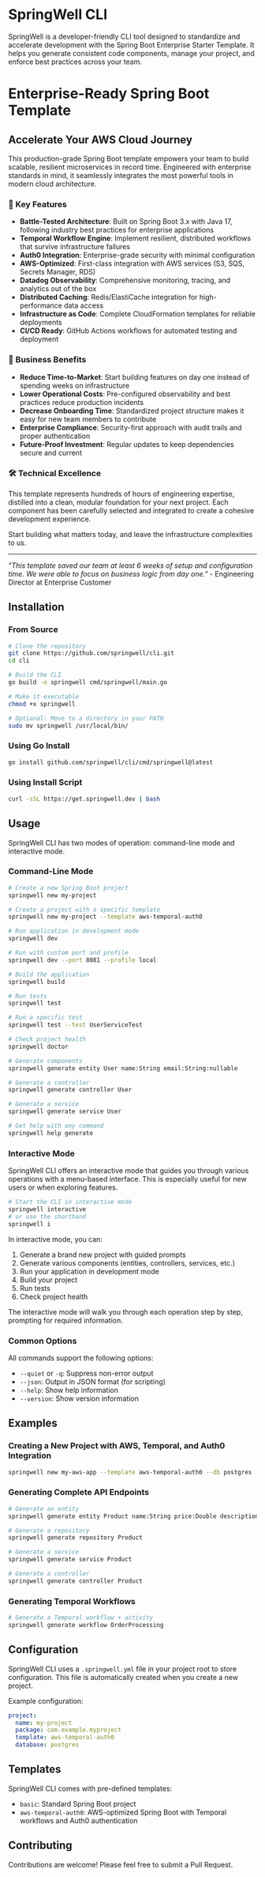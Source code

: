 # SpringWell CLI

SpringWell is a developer-friendly CLI tool designed to standardize and accelerate development with the Spring Boot Enterprise Starter Template. It helps you generate consistent code components, manage your project, and enforce best practices across your team.

# Enterprise-Ready Spring Boot Template

## Accelerate Your AWS Cloud Journey

This production-grade Spring Boot template empowers your team to build scalable, resilient microservices in record time. Engineered with enterprise standards in mind, it seamlessly integrates the most powerful tools in modern cloud architecture.

### 🚀 Key Features

- **Battle-Tested Architecture**: Built on Spring Boot 3.x with Java 17, following industry best practices for enterprise applications
- **Temporal Workflow Engine**: Implement resilient, distributed workflows that survive infrastructure failures
- **Auth0 Integration**: Enterprise-grade security with minimal configuration
- **AWS-Optimized**: First-class integration with AWS services (S3, SQS, Secrets Manager, RDS)
- **Datadog Observability**: Comprehensive monitoring, tracing, and analytics out of the box
- **Distributed Caching**: Redis/ElastiCache integration for high-performance data access
- **Infrastructure as Code**: Complete CloudFormation templates for reliable deployments
- **CI/CD Ready**: GitHub Actions workflows for automated testing and deployment

### 💼 Business Benefits

- **Reduce Time-to-Market**: Start building features on day one instead of spending weeks on infrastructure
- **Lower Operational Costs**: Pre-configured observability and best practices reduce production incidents
- **Decrease Onboarding Time**: Standardized project structure makes it easy for new team members to contribute
- **Enterprise Compliance**: Security-first approach with audit trails and proper authentication
- **Future-Proof Investment**: Regular updates to keep dependencies secure and current

### 🛠️ Technical Excellence

This template represents hundreds of hours of engineering expertise, distilled into a clean, modular foundation for your next project. Each component has been carefully selected and integrated to create a cohesive development experience.

Start building what matters today, and leave the infrastructure complexities to us.

---

*"This template saved our team at least 6 weeks of setup and configuration time. We were able to focus on business logic from day one."* - Engineering Director at Enterprise Customer

## Installation

### From Source
```bash
# Clone the repository
git clone https://github.com/springwell/cli.git
cd cli

# Build the CLI
go build -o springwell cmd/springwell/main.go

# Make it executable
chmod +x springwell

# Optional: Move to a directory in your PATH
sudo mv springwell /usr/local/bin/
```

### Using Go Install
```bash
go install github.com/springwell/cli/cmd/springwell@latest
```

### Using Install Script
```bash
curl -sSL https://get.springwell.dev | bash
```

## Usage

SpringWell CLI has two modes of operation: command-line mode and interactive mode.

### Command-Line Mode

```bash
# Create a new Spring Boot project
springwell new my-project

# Create a project with a specific template
springwell new my-project --template aws-temporal-auth0

# Run application in development mode
springwell dev

# Run with custom port and profile
springwell dev --port 8081 --profile local

# Build the application
springwell build

# Run tests
springwell test

# Run a specific test
springwell test --test UserServiceTest

# Check project health
springwell doctor

# Generate components
springwell generate entity User name:String email:String:nullable

# Generate a controller
springwell generate controller User

# Generate a service
springwell generate service User

# Get help with any command
springwell help generate
```

### Interactive Mode

SpringWell CLI offers an interactive mode that guides you through various operations with a menu-based interface. This is especially useful for new users or when exploring features.

```bash
# Start the CLI in interactive mode
springwell interactive
# or use the shorthand
springwell i
```

In interactive mode, you can:

1. Generate a brand new project with guided prompts
2. Generate various components (entities, controllers, services, etc.)
3. Run your application in development mode
4. Build your project
5. Run tests
6. Check project health

The interactive mode will walk you through each operation step by step, prompting for required information.

### Common Options

All commands support the following options:

- `--quiet` or `-q`: Suppress non-error output
- `--json`: Output in JSON format (for scripting)
- `--help`: Show help information
- `--version`: Show version information

## Examples

### Creating a New Project with AWS, Temporal, and Auth0 Integration

```bash
springwell new my-aws-app --template aws-temporal-auth0 --db postgres
```

### Generating Complete API Endpoints

```bash
# Generate an entity
springwell generate entity Product name:String price:Double description:String:nullable

# Generate a repository
springwell generate repository Product

# Generate a service
springwell generate service Product

# Generate a controller
springwell generate controller Product
```

### Generating Temporal Workflows

```bash
# Generate a Temporal workflow + activity
springwell generate workflow OrderProcessing
```

## Configuration

SpringWell CLI uses a `.springwell.yml` file in your project root to store configuration. This file is automatically created when you create a new project.

Example configuration:

```yaml
project:
  name: my-project
  package: com.example.myproject
  template: aws-temporal-auth0
  database: postgres
```

## Templates

SpringWell CLI comes with pre-defined templates:

- `basic`: Standard Spring Boot project
- `aws-temporal-auth0`: AWS-optimized Spring Boot with Temporal workflows and Auth0 authentication

## Contributing

Contributions are welcome! Please feel free to submit a Pull Request.
